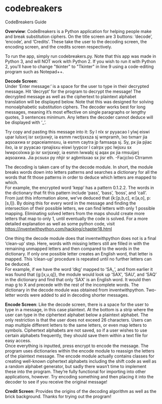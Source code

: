 # codebreakers

CodeBreakers Guide 

**Overview**: 
CodeBreakers is a Python application for helping people make and break substitution ciphers. On the title screen are 3 buttons: ‘decode’,  ‘encode’, and ‘Credits’. These take the user to the decoding screen, the encoding screen, and the credits screen respectively. 

To run the app, simply run codebreakers.py. Note that this app was made in Python 3, and will NOT work with Python 2. If you wish to run it with Python 2, you'll have to change "tkinter" to "Tkinter" in line 9 using a code-editing program such as Notepad++.

**Decode Screen**:  
Under ‘Enter message:‘  is a space for the user to type in their decrypted message. Hit ‘decrypt’ for the program to decrypt the message! The decrypted message as well as the ciphertext to plaintext alphabet translation will be displayed below. 
Note that this was designed for solving monoalphabetic substitution ciphers. The decoder works best for long messages, meaning it’s most effective on single paragraphs or lengthy quotes, 3 sentences minimum. Any letters the decoder cannot deduce will be displayed with ‘\_’. 

Try copy and pasting this message into it: 
Sy l nlx sr pyyacao l ylwj eiswi upar lulsxrj isr sxrjsxwjr, ia esmm rwctjsxsza sj wmpramh, lxo txmarr jia aqsoaxwa sr pqaceiamnsxu, ia esmm caytra jp famsaqa sj. Sy, px jia pjiac ilxo, ia sr pyyacao rpnajisxu eiswi lyypcor l calrpx ypc lwjsxu sx lwwpcolxwa jp isr sxrjsxwjr, ia esmm lwwabj sj aqax px jia rmsuijarj aqsoaxwa. Jia pcsusx py nhjir sr agbmlsxao sx jisr elh. -Facjclxo Ctrramm 

The decoding is taken care of by the decode module. In short, the module breaks words down into letters patterns and searches a dictionary for all the words that fit those patterns in order to deduce which letters are mapped to which.  
For example, the encrypted word ‘kepp’ has a pattern 0.1.2.2. The words in the dictionary that fit this pattern include ‘pass’, ‘bass’, ‘boss’, and ‘call’. From just this information alone, we’ve deduced that {k:[p,b,c], e:[a,o], p:[s,l]}. By doing this for every word in the message and finding the intersection of their possible letters, we can find letters with only 1 possible mapping. Eliminating solved letters from the maps should create more letters that map to only 1, until 
eventually the code is solved. For a more detailed explanation as well as some python code, visit https://inventwithpython.com/hacking/chapter18.html 

One thing the decode module does that inventwithpython does not is a final ‘clean-up’ step. Here, words with missing letters still are filled in with the remaining unmapped letters and then compared to the words in the dictionary. If only one possible letter creates an English word, that letter is mapped. This ‘clean-up’ procedure is repeated until no further letters can be deduced.  
For example, if we have the word ‘dkg’ mapped to ‘SA_’, and from earlier it was found that {g:[x,u,q]}, the module would look up ‘SAX’, ‘SAU’, and ‘SAQ’ in the dictionary and find that only ‘SAX’ is an English word. It would then map g to X and precede with the rest of the incomplete words. 
The dictionary in the decode module was obtained from inventwithpython. Two-letter words were added to aid in decoding shorter messages. 

**Encode Screen**: 
Like the decode screen, there is a space for the user to type in a message, in this case plaintext. At the bottom is a strip where the user can type in the ciphertext alphabet below a plaintext alphabet. The only restriction is that the user does not exceed 26 characters. Users can map multiple different letters to the same letters, or even map letters to symbols. Ciphertext alphabets are not saved, so if a user wishes to use certain alphabets frequently, they should save them within a text file for easy access.  
Once everything is inputted, press encrypt to encode the message. The program uses dictionaries within the encode module to reassign the letters of the plaintext message. The encode module actually contains classes for creating well-known ciphertext alphabets including the shift code as well as a random alphabet generator, but sadly there wasn’t time to implement these into the program. They’re fully functional for importing into other applications, however. 
Try encoding something and then placing it into the decoder to see if you receive the original message! 

**Credit Screen**: 
Provides the origins of the decoding algorithm as well as the brick background. Thanks for trying out the program! 
